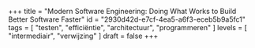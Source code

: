 +++
title = "Modern Software Engineering: Doing What Works to Build Better Software Faster"
id = "2930d42d-e7cf-4ea5-a6f3-eceb5b9a5fc1"
tags = [ "testen", "efficiëntie", "architectuur", "programmeren" ]
levels = [ "intermediair", "verwijzing" ]
draft = false
+++
